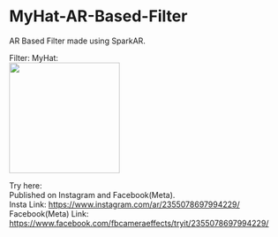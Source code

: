 # MyHat-AR-Based-Filter
AR Based Filter made using SparkAR. 

Filter: MyHat:         
<img src="https://user-images.githubusercontent.com/99742201/212556344-4b6fb6c1-4aeb-4e42-88d7-9f90b9aab913.png" width="200" height="200">     

Try here:     
Published on Instagram and Facebook(Meta).     
Insta Link: https://www.instagram.com/ar/2355078697994229/    
Facebook(Meta) Link: https://www.facebook.com/fbcameraeffects/tryit/2355078697994229/
